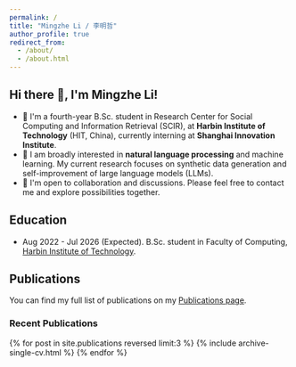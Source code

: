 ```yaml
---
permalink: /
title: "Mingzhe Li / 李明哲"
author_profile: true
redirect_from: 
  - /about/
  - /about.html
---
```


## Hi there 👋, I'm Mingzhe Li!

- 🔭 I'm a fourth-year B.Sc. student in Research Center for Social Computing and Information Retrieval (SCIR), at **Harbin Institute of Technology** (HIT, China), currently interning at **Shanghai Innovation Institute**.
- 🌱 I am broadly interested in **natural language processing** and machine learning. My current research focuses on synthetic data generation and self-improvement of large language models (LLMs).
- 💬 I'm open to collaboration and discussions. Please feel free to contact me and explore possibilities together.



## Education

- Aug 2022 - Jul 2026 (Expected). B.Sc. student in Faculty of Computing, [Harbin Institute of Technology](http://www.hit.edu.cn/).



## Publications

You can find my full list of publications on my [Publications page](/publications/).

### Recent Publications

{% for post in site.publications reversed limit:3 %}
  {% include archive-single-cv.html %}
{% endfor %}
